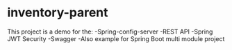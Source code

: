 # inventory-parent

This project is a demo for the:
-Spring-config-server
-REST API
-Spring JWT Security
-Swagger
-Also example for Spring Boot multi module project

